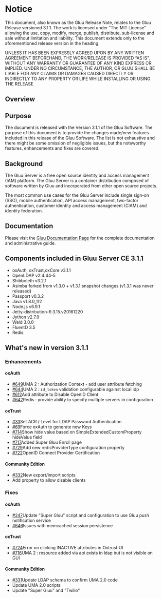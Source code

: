 # Notice

This document, also known as the Gluu Release Note, 
relates to the Gluu Release versioned 3.1.1. The work is licensed under “The MIT License” 
allowing the use, copy, modify, merge, publish, distribute, sub-license and sale without 
limitation and liability. This document extends only to the aforementioned release version 
in the heading.

UNLESS IT HAS BEEN EXPRESSLY AGREED UPON BY ANY WRITTEN AGREEMENT BEFOREHAND, 
THE WORK/RELEASE IS PROVIDED “AS IS”, WITHOUT ANY WARRANTY OR GUARANTEE OF ANY KIND 
EXPRESS OR IMPLIED. UNDER NO CIRCUMSTANCE, THE AUTHOR, OR GLUU SHALL BE LIABLE FOR ANY 
CLAIMS OR DAMAGES CAUSED DIRECTLY OR INDIRECTLY TO ANY PROPERTY OR LIFE WHILE INSTALLING 
OR USING THE RELEASE.

## Overview

## Purpose

The document is released with the Version 3.1.1 of the Gluu Software. The purpose of this document is to provide the changes made/new features included in this release of the Gluu Software. The list is not exhaustive and there might be some omission of negligible issues, but the noteworthy features, enhancements and fixes are covered. 

## Background

The Gluu Server is a free open source identity and access management (IAM) platform. The Gluu Server is a container distribution composed of software written by Gluu and incorporated from other open source projects. 

The most common use cases for the Gluu Server include single sign-on (SSO), mobile authentication, API access management, two-factor authentication, customer identity and access management (CIAM) and identity federation.

## Documentation

Please visit the [Gluu Documentation Page](http://www.gluu.org/docs) for the complete 
documentation and administrative guide. 

## Components included in Gluu Server CE 3.1.1
- oxAuth, oxTrust,oxCore v3.1.1
- OpenLDAP v2.4.44-5
- Shibboleth v3.2.1
- Asimba forked from v1.3.0 + v1.3.1 snapshot changes (v1.3.1 was never released)
- Passport v0.3.2
- Java v1.8.0_112
- Node.js v6.9.1
- Jetty-distribution-9.3.15.v20161220
- Jython v2.7.0
- Weld 3.0.0
- FluentD 3.5
- Redis

## What's new in version 3.1.1

### Enhancements
#### oxAuth
- [#649](https://github.com/GluuFederation/oxauth/issues/649)UMA 2 : Authorization Context - add user attribute fetching
- [#644](https://github.com/GluuFederation/oxauth/issues/644)UMA 2 : `id_token` validation configurable against local idp
- [#612](https://github.com/GluuFederation/oxauth/issues/612)Add attribute to Disable OpenID Client
- [#642](https://github.com/GluuFederation/oxAuth/issues/642)Redis : provide ability to specify multiple servers in configuration

#### oxTrust
- [#33](https://github.com/GluuFederation/oxTrust/issues/33)Set ACR / Level for LDAP Password Authentication
- [#69](https://github.com/GluuFederation/oxTrust/issues/69)Force oxAuth to generate new Keys
- [#714](https://github.com/GluuFederation/oxTrust/issues/714)Show hide value based on SimpleExtendedCustomProperty hideValue field
- [#717](https://github.com/GluuFederation/oxTrust/issues/717)Added Super Gluu Enroll page
- [#729](https://github.com/GluuFederation/oxTrust/issues/729)Add new redisProviderType configuration property
- [#722](https://github.com/GluuFederation/oxTrust/pull/722)OpenID Connect Provider Certification

#### Community Edition
- [#332](https://github.com/GluuFederation/community-edition-setup/pull/332)New export/import scripts
- Add property to allow disable clients

### Fixes
#### oxAuth
- [#247](https://github.com/GluuFederation/oxauth/issues/247)Update "Super Gluu" script and configuration to use Gluu push notification service
- [#646](https://github.com/GluuFederation/oxauth/issues/646)Issues with memcached session persistence

#### oxTrust
- [#724](https://github.com/GluuFederation/oxTrust/issues/724)Error on clicking INACTIVE attributes in Oxtrust UI 
- [#716](https://github.com/GluuFederation/oxTrust/issues/716)UMA 2 : resource added via api exists in ldap but is not visible on GUI

#### Community Edition
- [#331](https://github.com/GluuFederation/community-edition-setup/issues/331)Update LDAP schema to confirm UMA 2.0 code
- Update UMA 2.0 scripts
- Update "Super Gluu" and "Twilio"

